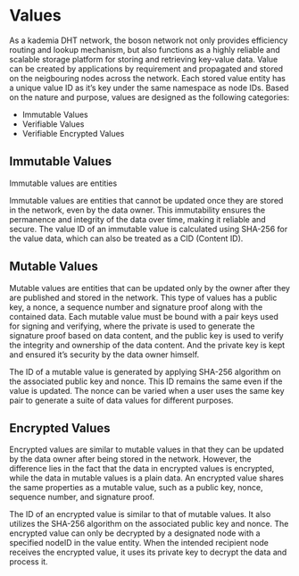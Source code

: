 
# Values

As a kademia DHT network, the boson network not only provides efficiency routing and lookup mechanism, but also functions as a highly reliable and scalable storage platform for storing and retrieving key-value data. Value can be created by applications by requirement and propagated and stored on the neigbouring nodes across the network. Each stored value entity has a unique value ID as it’s key under the same namespace as node IDs.  Based on the nature and purpose, values are designed as the following categories:

- Immutable Values
- Verifiable Values
- Verifiable Encrypted Values

## Immutable Values

Immutable values are entities

Immutable values are entities that cannot be updated once they are stored in the network, even by the data owner. This immutability ensures the permanence and integrity of the data over time, making it reliable and secure. The value ID of an immutable value is calculated using SHA-256 for the value data, which can also be treated as a CID (Content ID).

## Mutable Values

Mutable values are entities that can be updated only by the owner after they are published and stored in the network. This type of values has a public key, a nonce, a sequence number and signature proof along with the contained data.  Each mutable value must be bound with a pair keys used for signing and verifying, where the private is used to generate the signature proof based on data content, and the public key is used to verify the integrity and ownership of the data content.  And the private key is kept and ensured it’s security by the data owner himself.

The ID of a mutable value is generated by applying SHA-256 algorithm on the associated public key and nonce. This ID remains the same even if the value is updated. The nonce can be varied when a user uses the same key pair to generate a suite of data values for different purposes.

## Encrypted Values

Encrypted values are similar to mutable values in that they can be updated by the data owner after being stored in the network. However, the difference lies in the fact that the data in encrypted values is encrypted, while the data in mutable values is a plain data. An encrypted value shares the same properties as a mutable value, such as a public key, nonce, sequence number, and signature proof.

The ID of an encrypted value is similar to that of mutable values. It also utilizes the SHA-256 algorithm on the associated public key and nonce. The encrypted value can only be decrypted by a designated node with a specified nodeID in the value entity. When the intended recipient node receives the encrypted value, it uses its private key to decrypt the data and process it.

